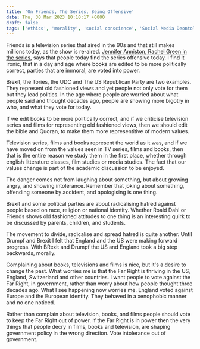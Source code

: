```yaml
---
title: 'On Friends, The Series, Being Offensive'
date: Thu, 30 Mar 2023 10:10:17 +0000
draft: false
tags: ['ethics', 'morality', 'social conscience', 'Social Media Deontology', 'society', 'Surfing The World Wide Waves']
---
```


Friends is a television series that aired in the 90s and that still makes millions today, as the show is re-aired. [Jennifer Anniston, Rachel Green in the series](https://www.hollywoodreporter.com/tv/tv-news/jennifer-aniston-whole-generation-of-people-finds-friends-offensive-1235363518/), says that people today find the series offensive today. I find it ironic, that in a day and age where books are edited to be more politically correct, parties that are immoral, are voted into power.

Brexit, the Tories, the UDC and The US Republican Party are two examples. They represent old fashioned views and yet people not only vote for them but they lead politics. In the age where people are worried about what people said and thought decades ago, people are showing more bigotry in who, and what they vote for today.

If we edit books to be more politically correct, and if we criticise television series and films for representing old fashioned views, then we should edit the bible and Quoran, to make them more representitive of modern values.

Television series, films and books represent the world as it was, and if we have moved on from the values seen in TV series, films and books, then that is the entire reason we study them in the first place, whether through english litterature classes, film studies or media studies. The fact that our values change is part of the academic discussion to be enjoyed.

The danger comes not from laughing about something, but about growing angry, and showing intolerance. Remember that joking about something, offending someone by accident, and apologising is one thing.

Brexit and some political parties are about radicalising hatred against people based on race, religion or national identity. Whether Roald Dahl or Friends shows old fashioned attitudes to one thing is an interesting quirk to be discussed by parents, children, and students.

The movement to divide, radicalise and spread hatred is quite another. Until Drumpf and Brexit I felt that England and the US were making forward progress. With BRexit and Drumpf the US and England took a big step backwards, morally.

Complaining about books, televisions and films is nice, but it's a desire to change the past. What worries me is that the Far Right is thriving in the US, England, Switzerland and other countries. I want people to vote against the Far Right, in government, rather than worry about how people thought three decades ago. What I see happening now worries me. England voted against Europe and the European identity. They behaved in a xenophobic manner and no one noticed.

Rather than complain about television, books, and films people should vote to keep the Far Right out of power. If the Far Right is in power then the very things that people decry in films, books and television, are shaping government policy in the wrong direction. Vote intolerance out of government.